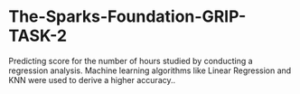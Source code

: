 # The-Sparks-Foundation-GRIP-TASK-2
Predicting score for the number of hours studied by conducting a regression analysis. Machine learning algorithms like Linear Regression and KNN were used to derive a higher accuracy.. 
